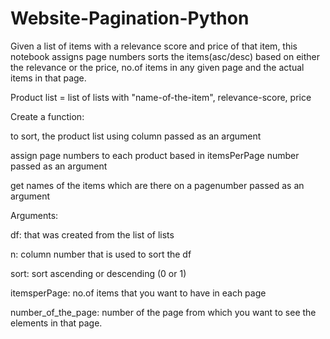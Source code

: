 # Website-Pagination-Python

Given a list of items with a relevance score and price of that item, this notebook assigns page numbers sorts the items(asc/desc) based on either the relevance or the price, no.of items in any given page and the actual items in that page.


Product list = list of lists with "name-of-the-item", relevance-score, price

Create a function:

to sort, the product list using column passed as an argument

assign page numbers to each product based in itemsPerPage number passed as an argument

get names of the items which are there on a pagenumber passed as an argument


Arguments:

df: that was created from the list of lists

n: column number that is used to sort the df

sort: sort ascending or descending (0 or 1)

itemsperPage: no.of items that you want to have in each page

number_of_the_page: number of the page from which you want to see the elements in that page.
